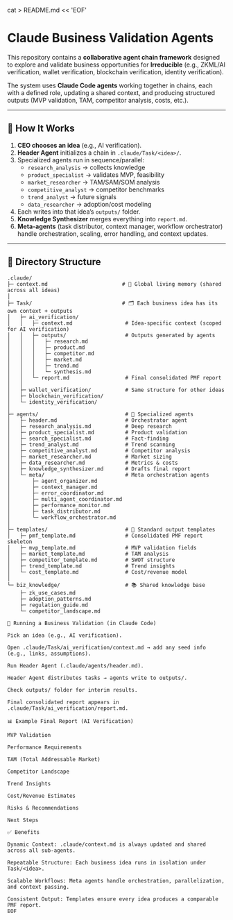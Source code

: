 cat > README.md << 'EOF'
# Claude Business Validation Agents

This repository contains a **collaborative agent chain framework** designed to explore and validate business opportunities for **Irreducible** (e.g., ZKML/AI verification, wallet verification, blockchain verification, identity verification).  

The system uses **Claude Code agents** working together in chains, each with a defined role, updating a shared context, and producing structured outputs (MVP validation, TAM, competitor analysis, costs, etc.).

---

## 🔑 How It Works

1. **CEO chooses an idea** (e.g., AI verification).
2. **Header Agent** initializes a chain in `.claude/Task/<idea>/`.
3. Specialized agents run in sequence/parallel:
   - `research_analysis` → collects knowledge
   - `product_specialist` → validates MVP, feasibility
   - `market_researcher` → TAM/SAM/SOM analysis
   - `competitive_analyst` → competitor benchmarks
   - `trend_analyst` → future signals
   - `data_researcher` → adoption/cost modeling
4. Each writes into that idea’s `outputs/` folder.
5. **Knowledge Synthesizer** merges everything into `report.md`.
6. **Meta-agents** (task distributor, context manager, workflow orchestrator) handle orchestration, scaling, error handling, and context updates.

---

## 📂 Directory Structure

```text
.claude/
├─ context.md                        # 🔑 Global living memory (shared across all ideas)
│
├─ Task/                             # 🗂️ Each business idea has its own context + outputs
│   ├─ ai_verification/
│   │   ├─ context.md                 # Idea-specific context (scoped for AI verification)
│   │   ├─ outputs/                   # Outputs generated by agents
│   │   │   ├─ research.md
│   │   │   ├─ product.md
│   │   │   ├─ competitor.md
│   │   │   ├─ market.md
│   │   │   ├─ trend.md
│   │   │   └─ synthesis.md
│   │   └─ report.md                  # Final consolidated PMF report
│   │
│   ├─ wallet_verification/           # Same structure for other ideas
│   ├─ blockchain_verification/
│   └─ identity_verification/
│
├─ agents/                            # 🤖 Specialized agents
│   ├─ header.md                      # Orchestrator agent
│   ├─ research_analysis.md           # Deep research
│   ├─ product_specialist.md          # Product validation
│   ├─ search_specialist.md           # Fact-finding
│   ├─ trend_analyst.md               # Trend scanning
│   ├─ competitive_analyst.md         # Competitor analysis
│   ├─ market_researcher.md           # Market sizing
│   ├─ data_researcher.md             # Metrics & costs
│   ├─ knowledge_synthesizer.md       # Drafts final report
│   └─ meta/                          # Meta orchestration agents
│       ├─ agent_organizer.md
│       ├─ context_manager.md
│       ├─ error_coordinator.md
│       ├─ multi_agent_coordinator.md
│       ├─ performance_monitor.md
│       ├─ task_distributor.md
│       └─ workflow_orchestrator.md
│
├─ templates/                         # 📝 Standard output templates
│   ├─ pmf_template.md                # Consolidated PMF report skeleton
│   ├─ mvp_template.md                # MVP validation fields
│   ├─ market_template.md             # TAM analysis
│   ├─ competitor_template.md         # SWOT structure
│   ├─ trend_template.md              # Trend insights
│   └─ cost_template.md               # Cost/revenue model
│
└─ biz_knowledge/                     # 📚 Shared knowledge base
    ├─ zk_use_cases.md
    ├─ adoption_patterns.md
    ├─ regulation_guide.md
    └─ competitor_landscape.md

🚀 Running a Business Validation (in Claude Code)

Pick an idea (e.g., AI verification).

Open .claude/Task/ai_verification/context.md → add any seed info (e.g., links, assumptions).

Run Header Agent (.claude/agents/header.md).

Header Agent distributes tasks → agents write to outputs/.

Check outputs/ folder for interim results.

Final consolidated report appears in .claude/Task/ai_verification/report.md.

📊 Example Final Report (AI Verification)

MVP Validation

Performance Requirements

TAM (Total Addressable Market)

Competitor Landscape

Trend Insights

Cost/Revenue Estimates

Risks & Recommendations

Next Steps

✅ Benefits

Dynamic Context: .claude/context.md is always updated and shared across all sub-agents.

Repeatable Structure: Each business idea runs in isolation under Task/<idea>.

Scalable Workflows: Meta agents handle orchestration, parallelization, and context passing.

Consistent Output: Templates ensure every idea produces a comparable PMF report.
EOF
